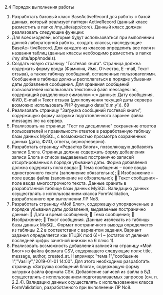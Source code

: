 2.4 Порядок выполнения работы
1. Разработать базовый класс BaseActiveRecord для работы с базой
данных, который реализует паттерн ActiveRecord (данный класс
разместить в папке /my_site/app/core). Данный класс должен реализовать
следующие функции:
2. Для всех моделей, которые будут использоваться при выполнении
данной лабораторной работы, создать классы, наследующие BaseAc-
tiveRecord. Для каждого из классов определить все поля и названия таблиц
(данные классы необходимо разместить в папке /my_site/app/models).
3. Создать новую страницу "Гостевая книга". Страница должна
содержать форму ввода (Фамилия, Имя, Отчество, E –mail, Текст отзыва), а
также таблицу сообщений, оставленных пользователями. Сообщения в
таблице должны располагаться в порядке убывания даты добавления
сообщения. Для хранения сообщений пользователей использовать
текстовый файл messages.inc, содержащий разделенные символом «;»
данные: Дату сообщения, ФИО, E–mail и Текст отзыва (для получения
текущей даты сервера возможно использовать PHP функцию date('d.m.y')).
69
4. Реализовать страницу "Загрузка сообщений гостевой книги",
содержащую форму загрузки подготовленного заранее файла messages.inc
на сервер.
5. Реализовать на странице "Тест по дисциплине" сохранение ответов
пользователей и правильности ответов в разработанную таблицу базы
данных MySQL, с возможностью просмотра сохраненных данных (дата,
ФИО, ответы, верно/неверно).
6. Разработать страницу «Редактор Блога», позволяющую добавлять
записи Блога. Страница должна содержать форму добавления записи Блога
и список выдаваемых постранично записей отсортированных в порядке
убывания даты. Форма добавления должна содержать поля ввода:
 Тема сообщения – поле ввода однострочного текста (заполнение
обязательно);
 Изображение – поле ввода файла (заполнение не обязательно);
 Текст сообщения – поле ввода многострочного текста.
Данные хранить в разработанной таблице базы данных MySQL.
Валидацию данных осуществлять с использованием класса FormValidation,
разработанного при выполнении ЛР No8.
7. Разработать страницу «Мой Блог», содержащую упорядоченные в
порядке убывания даты добавления, выдаваемые постранично данные:
 Дата и время сообщения;
 Тема сообщения;
 Изображение;
 Текст сообщения.
Данные извлекать из таблицы базы данных MySQL. Формат
постраничного вывода определяется из таблицы 2.2 в соответствии с
вариантом задания. Вариант задания определяется как (ПЦЗК mod 6)+1 –
(остаток от деления последней цифры зачетной книжки на 6 плюс 1).
8. Реализовать возможность добавления записей на страницу «Мой
Блог» из файла формата CSV, содержащего следующие поля: title, message,
author, created_at. Например: "тема 1","сообщение 1","Vasiliy","2019-01-01
14:00". Для этого необходимо разработать страницу «Загрузка сообщений
блога», содержащую форму загрузки файла формата CSV. Добавление
записей из файла в БД осуществлять с использованием подготавливаемых
запросов (см. п. 2.2.4). Валидацию данных осуществлять с использованием
класса FormValidation, разработанного при выполнении ЛР No8.